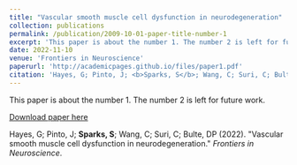 ```yaml
---
title: "Vascular smooth muscle cell dysfunction in neurodegeneration"
collection: publications
permalink: /publication/2009-10-01-paper-title-number-1
excerpt: 'This paper is about the number 1. The number 2 is left for future work.'
date: 2022-11-10
venue: 'Frontiers in Neuroscience'
paperurl: 'http://academicpages.github.io/files/paper1.pdf'
citation: 'Hayes, G; Pinto, J; <b>Sparks, S</b>; Wang, C; Suri, C; Bulte, DP (2022). &quot;Vascular smooth muscle cell dysfunction in neurodegeneration.&quot; <i>Frontiers in Neuroscience</i>.'
---
```

This paper is about the number 1. The number 2 is left for future work.

[Download paper here](http://academicpages.github.io/files/paper1.pdf)

Hayes, G; Pinto, J; <b>Sparks, S</b>; Wang, C; Suri, C; Bulte, DP (2022). &quot;Vascular smooth muscle cell dysfunction in neurodegeneration.&quot; <i>Frontiers in Neuroscience</i>.
